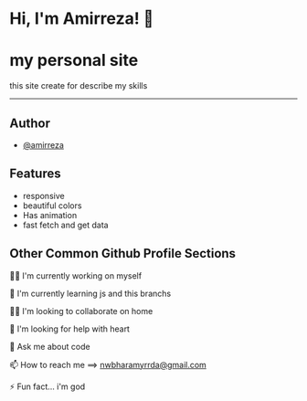 
# Hi, I'm Amirreza! 👋


# my personal site

this site create for describe my skills

___
## Author

- [@amirreza](https://github.com/Amirrezanobahar/)


## Features

- responsive
- beautiful colors
- Has animation
- fast fetch and get data



## Other Common Github Profile Sections
👩‍💻 I'm currently working on myself

🧠 I'm currently learning js and this branchs

👯‍♀️ I'm looking to collaborate on home

🤔 I'm looking for help with heart

💬 Ask me about code

📫 How to reach me ==> nwbharamyrrda@gmail.com

⚡️ Fun fact... i'm god

